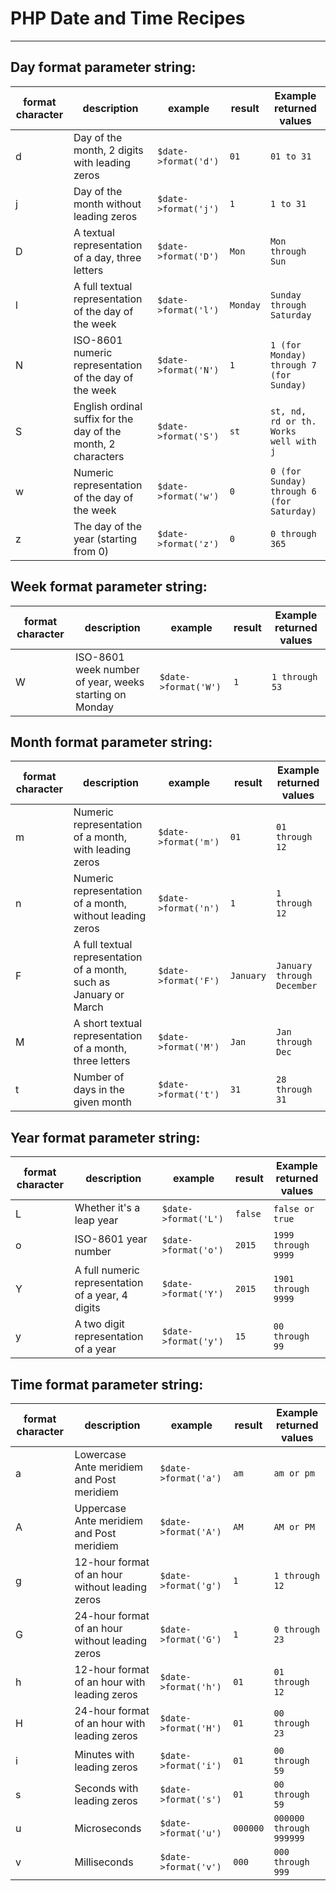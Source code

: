 # PHP Date and Time Recipes

---

## Day format parameter string: 
| format character | description | example         | result | Example returned values|
| ---------------- | ----------- |-----------------| ------ | -------|
| d | Day of the month, 2 digits with leading zeros | `$date->format('d')` | `01` | `01 to 31` |
| j | Day of the month without leading zeros | `$date->format('j')` | `1` | `1 to 31` | 
| D | A textual representation of a day, three letters | `$date->format('D')` | `Mon` | `Mon through Sun` |
| l | A full textual representation of the day of the week | `$date->format('l')` | `Monday` | `Sunday through Saturday` |
| N | ISO-8601 numeric representation of the day of the week | `$date->format('N')` | `1` | `1 (for Monday) through 7 (for Sunday)` |
| S | English ordinal suffix for the day of the month, 2 characters | `$date->format('S')` | `st` | `st, nd, rd or th. Works well with j` |
| w | Numeric representation of the day of the week | `$date->format('w')` | `0` | `0 (for Sunday) through 6 (for Saturday)` |
| z | The day of the year (starting from 0) | `$date->format('z')` | `0` | `0 through 365` |

## Week format parameter string:
| format character | description | example         | result | Example returned values|
| ---------------- | ----------- |-----------------| ------ | -------|
| W | ISO-8601 week number of year, weeks starting on Monday | `$date->format('W')` | `1` | `1 through 53` |


## Month format parameter string:
| format character | description | example         | result | Example returned values|
| ---------------- | ----------- |-----------------| ------ | -------|
| m | Numeric representation of a month, with leading zeros | `$date->format('m')` | `01` | `01 through 12` |
| n | Numeric representation of a month, without leading zeros | `$date->format('n')` | `1` | `1 through 12` |
| F | A full textual representation of a month, such as January or March | `$date->format('F')` | `January` | `January through December` |
| M | A short textual representation of a month, three letters | `$date->format('M')` | `Jan` | `Jan through Dec` |
| t | Number of days in the given month | `$date->format('t')` | `31` | `28 through 31` |

## Year format parameter string:

| format character | description | example         | result | Example returned values|
| ---------------- | ----------- |-----------------| ------ | -------|
| L | Whether it's a leap year | `$date->format('L')` | `false` | `false or true` |
| o | ISO-8601 year number | `$date->format('o')` | `2015` | `1999 through 9999` |
| Y | A full numeric representation of a year, 4 digits | `$date->format('Y')` | `2015` | `1901 through 9999` |
| y | A two digit representation of a year | `$date->format('y')` | `15` | `00 through 99` |

## Time format parameter string:

| format character | description | example         | result | Example returned values|
| ---------------- | ----------- |-----------------| ------ | -------|
| a | Lowercase Ante meridiem and Post meridiem | `$date->format('a')` | `am` | `am or pm` |
| A | Uppercase Ante meridiem and Post meridiem | `$date->format('A')` | `AM` | `AM or PM` |
| g | 12-hour format of an hour without leading zeros | `$date->format('g')` | `1` | `1 through 12` |
| G | 24-hour format of an hour without leading zeros | `$date->format('G')` | `1` | `0 through 23` |
| h | 12-hour format of an hour with leading zeros | `$date->format('h')` | `01` | `01 through 12` |
| H | 24-hour format of an hour with leading zeros | `$date->format('H')` | `01` | `00 through 23` |
| i | Minutes with leading zeros | `$date->format('i')` | `01` | `00 through 59` |
| s | Seconds with leading zeros | `$date->format('s')` | `01` | `00 through 59` |
| u | Microseconds | `$date->format('u')` | `000000` | `000000 through 999999` |
| v | Milliseconds | `$date->format('v')` | `000` | `000 through 999` |